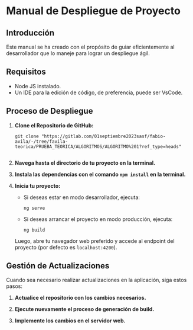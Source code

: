 # Manual de Despliegue de Proyecto

## Introducción

Este manual se ha creado con el propósito de guiar eficientemente al desarrollador que lo maneje para lograr un despliegue ágil.

## Requisitos

- Node JS instalado.
- Un IDE para la edición de código, de preferencia, puede ser VsCode.

## Proceso de Despliegue

1. **Clone el Repositorio de GitHub:**

   ```shell
   git clone "https://gitlab.com/01septiembre2023sasf/fabio-avila/-/tree/favila-teorica/PRUEBA_TEORICA/ALGORITMOS/ALGORITMO%201?ref_type=heads"
 

2. **Navega hasta el directorio de tu proyecto en la terminal.**

3. **Instala las dependencias con el comando `npm install` en la terminal.**

4. **Inicia tu proyecto:**

   - Si deseas estar en modo desarrollador, ejecuta:
     ```shell
     ng serve
     ```
   - Si deseas arrancar el proyecto en modo producción, ejecuta:
     ```shell
     ng build
     ```
   Luego, abre tu navegador web preferido y accede al endpoint del proyecto (por defecto es `localhost:4200`).

## Gestión de Actualizaciones

Cuando sea necesario realizar actualizaciones en la aplicación, siga estos pasos:

1. **Actualice el repositorio con los cambios necesarios.**

2. **Ejecute nuevamente el proceso de generación de build.**

3. **Implemente los cambios en el servidor web.**



